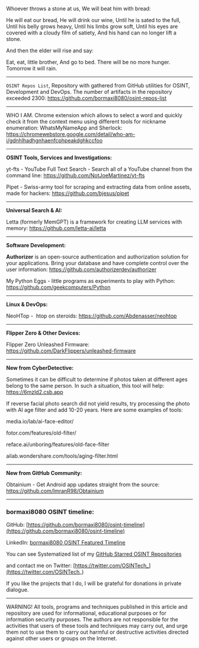 
Whoever throws a stone at us,
We will beat him with bread:

He will eat our bread,
He will drink our wine,
Until he is sated to the full,
Until his belly grows heavy,
Until his limbs grow soft,
Until his eyes are covered with a cloudy film of satiety,
And his hand can no longer lift a stone.

And then the elder will rise and say:

Eat, eat, little brother,
And go to bed.
There will be no more hunger.
Tomorrow it will rain.

----

```OSINT Repos List```, Repository with gathered from GitHub utilities for OSINT, Development and DevOps. The number of artifacts in the repository exceeded 2300: https://github.com/bormaxi8080/osint-repos-list

----

WHO I AM. Chrome extension which allows to select a word and quickly check it from the context menu using different tools for nickname enumeration: WhatsMyNameApp and Sherlock: https://chromewebstore.google.com/detail/who-am-i/gdnhlhadhgnhaenfcphpeakdghkccfoo

----

**OSINT Tools, Services and Investigations:**

yt-fts - YouTube Full Text Search - Search all of a YouTube channel from the command line: https://github.com/NotJoeMartinez/yt-fts

Pipet - Swiss-army tool for scraping and extracting data from online assets, made for hackers: https://github.com/bjesus/pipet

----

**Universal Search & AI:**

Letta (formerly MemGPT) is a framework for creating LLM services with memory: https://github.com/letta-ai/letta

---

**Software Development:**

**Authorizer** is an open-source authentication and authorization solution for your applications. Bring your database and have complete control over the user information: https://github.com/authorizerdev/authorizer

My Python Eggs - little programs as experiments to play with Python: https://github.com/geekcomputers/Python

----

**Linux & DevOps:**

NeoHTop -  htop on steroids: https://github.com/Abdenasser/neohtop

----

**Flipper Zero & Other Devices:**

Flipper Zero Unleashed Firmware: https://github.com/DarkFlippers/unleashed-firmware

----

**New from CyberDetective:**

Sometimes it can be difficult to determine if photos taken at different ages belong to the same person. In such a situation, this tool will help: https://6mzld2.csb.app

If reverse facial photo search did not yield results, try processing the photo with AI age filter and add 10-20 years. Here are some examples of tools:

media.io/lab/ai-face-editor/

fotor.com/features/old-filter/

reface.ai/unboring/features/old-face-filter

ailab.wondershare.com/tools/aging-filter.html

----

**New from GitHub Community:**

Obtainium - Get Android app updates straight from the source: https://github.com/ImranR98/Obtainium

----
### bormaxi8080 OSINT timeline:

GitHub: [https://github.com/bormaxi8080/osint-timeline](https://github.com/bormaxi8080/osint-timeline)

LinkedIn: [bormaxi8080 OSINT Featured Timeline](https://www.linkedin.com/in/osintech/details/featured/)

You can see Systematized list of my [GitHub Starred OSINT Repositories](https://github.com/bormaxi8080/osint-repos-list)

and contact me on Twitter: [https://twitter.com/OSINTech_](https://twitter.com/OSINTech_)

If you like the projects that I do, I will be grateful for donations in private dialogue.

----

WARNING! All tools, programs and techniques published in this article and repository are used for informational, educational purposes or for information security purposes. The authors are not responsible for the activities that users of these tools and techniques may carry out, and urge them not to use them to carry out harmful or destructive activities directed against other users or groups on the Internet.
